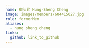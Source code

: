 ```yaml
---
name: 鄭弘昇 Hung-Sheng Cheng 
image: images/members/604415027.jpg 
role: formerMem
aliases:
  - hung sheng cheng
links:
  github: link_to_github 
---
```


